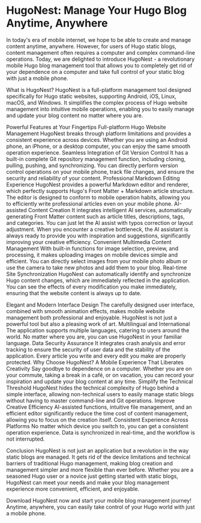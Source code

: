 # HugoNest: Manage Your Hugo Blog Anytime, Anywhere

In today's era of mobile internet, we hope to be able to create and manage content anytime, anywhere. However, for users of Hugo static blogs, content management often requires a computer and complex command-line operations. Today, we are delighted to introduce HugoNest - a revolutionary mobile Hugo blog management tool that allows you to completely get rid of your dependence on a computer and take full control of your static blog with just a mobile phone.

What is HugoNest?
HugoNest is a full-platform management tool designed specifically for Hugo static websites, supporting Android, iOS, Linux, macOS, and Windows. It simplifies the complex process of Hugo website management into intuitive mobile operations, enabling you to easily manage and update your blog content no matter where you are.

Powerful Features at Your Fingertips
Full-platform Hugo Website Management
HugoNest breaks through platform limitations and provides a consistent experience across devices. Whether you are using an Android phone, an iPhone, or a desktop computer, you can enjoy the same smooth operation experience.
Seamless Integration of Git Version Control
It has a built-in complete Git repository management function, including cloning, pulling, pushing, and synchronizing. You can directly perform version control operations on your mobile phone, track file changes, and ensure the security and reliability of your content.
Professional Markdown Editing Experience
HugoNest provides a powerful Markdown editor and renderer, which perfectly supports Hugo's Front Matter + Markdown article structure. The editor is designed to conform to mobile operation habits, allowing you to efficiently write professional articles even on your mobile phone.
AI-assisted Content Creation
It integrates intelligent AI services, automatically generating Front Matter content such as article titles, descriptions, tags, and categories.
You can just let the AI assist with typos correction or layout adjustment.
When you encounter a creative bottleneck, the AI assistant is always ready to provide you with inspiration and suggestions, significantly improving your creative efficiency.
Convenient Multimedia Content Management
With built-in functions for image selection, preview, and processing, it makes uploading images on mobile devices simple and efficient. You can directly select images from your mobile photo album or use the camera to take new photos and add them to your blog.
Real-time Site Synchronization
HugoNest can automatically identify and synchronize Hugo content changes, which are immediately reflected in the application. You can see the effects of every modification you make immediately, ensuring that the website content is always up to date.

Elegant and Modern Interface Design
The carefully designed user interface, combined with smooth animation effects, makes mobile website management both professional and enjoyable. HugoNest is not just a powerful tool but also a pleasing work of art.
Multilingual and International
The application supports multiple languages, catering to users around the world. No matter where you are, you can use HugoNest in your familiar language.
Data Security Assurance
It integrates crash analysis and error tracking to ensure the security of user data and the stability of the application. Every article you write and every edit you make are properly protected.
Why Choose HugoNest?
A Mobile Experience That Liberates Creativity
Say goodbye to dependence on a computer. Whether you are on your commute, taking a break in a café, or on vacation, you can record your inspiration and update your blog content at any time.
Simplify the Technical Threshold
HugoNest hides the technical complexity of Hugo behind a simple interface, allowing non-technical users to easily manage static blogs without having to master command-line and Git operations.
Improve Creative Efficiency
AI-assisted functions, intuitive file management, and an efficient editor significantly reduce the time cost of content management, allowing you to focus on the creation itself.
Consistent Experience Across Platforms
No matter which device you switch to, you can get a consistent operation experience. Data is synchronized in real-time, and the workflow is not interrupted.

Conclusion
HugoNest is not just an application but a revolution in the way static blogs are managed. It gets rid of the device limitations and technical barriers of traditional Hugo management, making blog creation and management simpler and more flexible than ever before. Whether you are a seasoned Hugo user or a novice just getting started with static blogs, HugoNest can meet your needs and make your blog management experience more convenient, efficient, and enjoyable.

Download HugoNest now and start your mobile blog management journey! Anytime, anywhere, you can easily take control of your Hugo world with just a mobile phone. 
